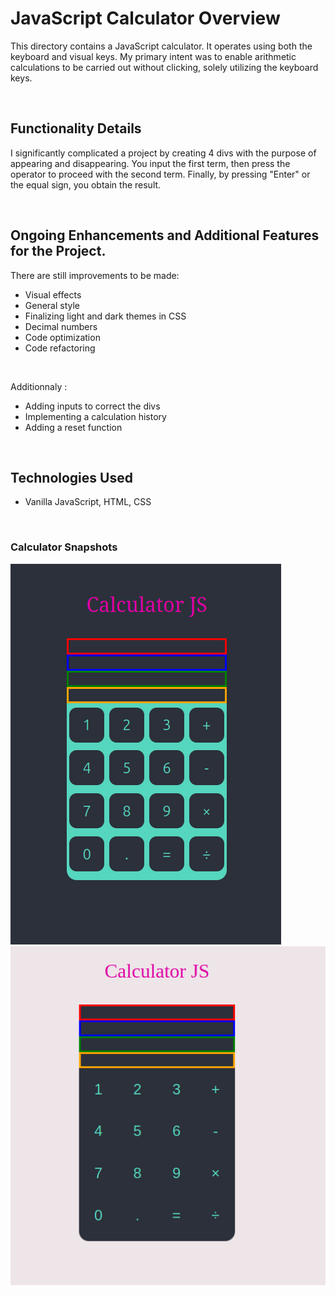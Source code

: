# JavaScript Calculator Overview

This directory contains a JavaScript calculator. It operates using both the keyboard and visual keys. My primary intent was to enable arithmetic calculations to be carried out without clicking, solely utilizing the keyboard keys.

<br />

## Functionality Details

I significantly complicated a project by creating 4 divs with the purpose of appearing and disappearing. You input the first term, then press the operator to proceed with the second term. Finally, by pressing "Enter" or the equal sign, you obtain the result.

<br />

## Ongoing Enhancements and Additional Features for the Project.

There are still improvements to be made:

- Visual effects
- General style
- Finalizing light and dark themes in CSS
- Decimal numbers
- Code optimization
- Code refactoring

<br />

Additionnaly :

- Adding inputs to correct the divs
- Implementing a calculation history
- Adding a reset function

<br />

## Technologies Used

- Vanilla JavaScript, HTML, CSS

<br />

### Calculator Snapshots

![Screenshot 1](/src/assets/images/Capture%20d’écran%20du%202023-11-08%2014-52-57.png)
![Screenshot 2](/src/assets/images/Capture%20d’écran%20du%202023-11-08%2014-53-34.png)

